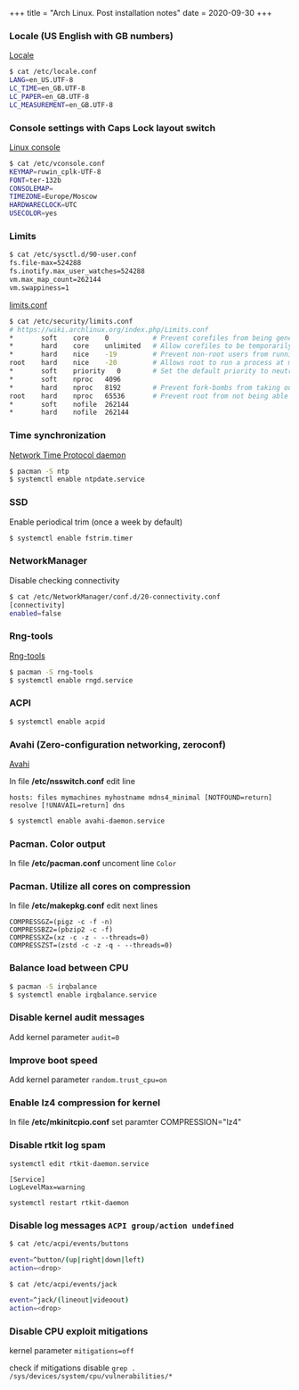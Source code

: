 +++
title = "Arch Linux. Post installation notes"
date = 2020-09-30
+++

### Locale (US English with GB numbers)

[Locale](https://wiki.archlinux.org/index.php/Locale)

```bash
$ cat /etc/locale.conf
LANG=en_US.UTF-8
LC_TIME=en_GB.UTF-8
LC_PAPER=en_GB.UTF-8
LC_MEASUREMENT=en_GB.UTF-8
```

### Console settings with Caps Lock layout switch

[Linux console](https://wiki.archlinux.org/index.php/Linux_console)

```bash
$ cat /etc/vconsole.conf
KEYMAP=ruwin_cplk-UTF-8
FONT=ter-132b
CONSOLEMAP=
TIMEZONE=Europe/Moscow
HARDWARECLOCK=UTC
USECOLOR=yes
```

### Limits

```bash
$ cat /etc/sysctl.d/90-user.conf
fs.file-max=524288
fs.inotify.max_user_watches=524288
vm.max_map_count=262144
vm.swappiness=1
```

[limits.conf](https://wiki.archlinux.org/index.php/Limits.conf)

```bash
$ cat /etc/security/limits.conf
# https://wiki.archlinux.org/index.php/Limits.conf
*	    soft	core   	0       	# Prevent corefiles from being generated by default.
*	    hard	core   	unlimited	# Allow corefiles to be temporarily enabled.
*       hard	nice   	-19     	# Prevent non-root users from running a process at minimal niceness.
root    hard	nice   	-20     	# Allows root to run a process at minimal niceness to fix the system when unresponsive.
*	    soft	priority   0       	# Set the default priority to neutral niceness.
*	    soft	nproc  	4096
*	    hard	nproc  	8192    	# Prevent fork-bombs from taking out the system.
root	hard	nproc  	65536   	# Prevent root from not being able to launch enough processes
*	    soft	nofile 	262144
*	    hard	nofile 	262144
```

### Time synchronization

[Network Time Protocol daemon](https://wiki.archlinux.org/index.php/Network_Time_Protocol_daemon)

```bash
$ pacman -S ntp
$ systemctl enable ntpdate.service
```

### SSD

Enable periodical trim (once a week by default)

```bash
$ systemctl enable fstrim.timer
```

### NetworkManager

Disable checking connectivity

```bash
$ cat /etc/NetworkManager/conf.d/20-connectivity.conf
[connectivity]
enabled=false
```

### Rng-tools

[Rng-tools](https://wiki.archlinux.org/index.php/Rng-tools)

```bash
$ pacman -S rng-tools
$ systemctl enable rngd.service
```

### ACPI

```bash
$ systemctl enable acpid
```

### Avahi (Zero-configuration networking, zeroconf)

[Avahi](https://wiki.archlinux.org/index.php/avahi#Hostname_resolution)

In file **/etc/nsswitch.conf** edit line

```
hosts: files mymachines myhostname mdns4_minimal [NOTFOUND=return] resolve [!UNAVAIL=return] dns
```

```bash
$ systemctl enable avahi-daemon.service
```

### Pacman. Color output

In file **/etc/pacman.conf** uncoment line `Color`

### Pacman. Utilize all cores on compression

In file **/etc/makepkg.conf** edit next lines

```
COMPRESSGZ=(pigz -c -f -n)
COMPRESSBZ2=(pbzip2 -c -f)
COMPRESSXZ=(xz -c -z - --threads=0)
COMPRESSZST=(zstd -c -z -q - --threads=0)
```

### Balance load between CPU

```bash
$ pacman -S irqbalance
$ systemctl enable irqbalance.service
```

### Disable kernel audit messages

Add kernel parameter `audit=0`

### Improve boot speed

Add kernel parameter `random.trust_cpu=on`

### Enable lz4 compression for kernel

In file **/etc/mkinitcpio.conf** set paramter COMPRESSION="lz4"

### Disable rtkit log spam

```
systemctl edit rtkit-daemon.service

[Service]
LogLevelMax=warning

systemctl restart rtkit-daemon
```

### Disable log messages `ACPI group/action undefined`

```bash
$ cat /etc/acpi/events/buttons

event=^button/(up|right|down|left)
action=<drop>

$ cat /etc/acpi/events/jack

event=^jack/(lineout|videoout)
action=<drop>

```

### Disable CPU exploit mitigations

kernel parameter `mitigations=off`

check if mitigations disable `grep . /sys/devices/system/cpu/vulnerabilities/*`


